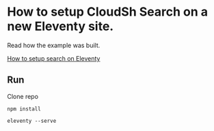 # How to setup CloudSh Search on a new Eleventy site.

Read how the example was built.

[How to setup search on Eleventy](https://cloudsh.com/generators/How-to-setup-search-on-Eleventy/)

## Run

Clone repo

`npm install`

`eleventy --serve`
